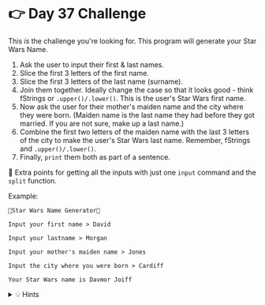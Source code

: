 # 👉 Day 37 Challenge

This _is_ the challenge you're looking for.  This program will generate your Star Wars Name.

1. Ask the user to input their first & last names.
2. Slice the first 3 letters of the first name.
3. Slice the first 3 letters of the last name (surname).
4. Join them together. Ideally change the case so that it looks good - think fStrings or `.upper()/.lower()`.  This is the user's Star Wars first name.
5. Now ask the user for their mother's maiden name and the city where they were born. (Maiden name is the last name they had before they got married. If you are not sure, make up a last name.) 
6. Combine the first two letters of the maiden name with the last 3 letters of the city to make the user's Star Wars last name.  Remember, fStrings and `.upper()/.lower()`.
7. Finally, `print` them both as part of a sentence.

🥳 Extra points for getting all the inputs with just one `input` command and the `split` function.

Example:

```
🌟Star Wars Name Generator🌟

Input your first name > David

Input your lastname > Morgan

Input your mother's maiden name > Jones

Input the city where you were born > Cardiff

Your Star Wars name is Davmor Joiff
```

<details> <summary> 💡 Hints </summary>
  
- To get charaters from the beginning of a string, leave the first argument blank. ex: [:3] gets the first 3 characters.
- To get charaters from the end of a string, make the first argument a negative number for how many charaters to get. Leave the last argument blank.  ex: [-5:] gets the last 5 characters.
- fString formatting uses `.title` for first character capitalization and `.lower` for all lower case.
- Use fStrings to join the sliced characters to a new variable as you get the correct characters from each string.
- For extra points, get the user to input all info at once separated by spaces. 




</details>